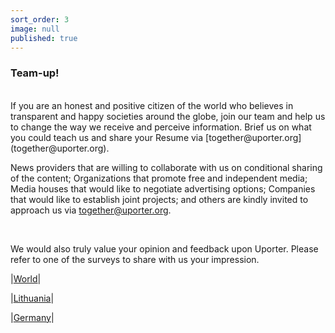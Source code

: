 ```yaml
---
sort_order: 3
image: null
published: true
---
```


### Team-up!

<br>
If you are an honest and positive citizen of the world who believes in transparent and happy societies around the globe, join our team and help us to change the way we receive and perceive information.
Brief us on what you could teach us and share your Resume via [together@uporter.org](together@uporter.org). 

<br>

News providers that are willing to collaborate with us on conditional sharing of the content; Organizations that promote free and independent media; Media houses that would like to negotiate advertising options; Companies that would like to establish joint projects; and others are kindly invited to approach us via [together@uporter.org](together@uporter.org).

<br>

We would also truly value your opinion and feedback upon Uporter. Please refer to one of the surveys to share with us your impression. 

|[World](https://goo.gl/forms/bPKQUPrI3oL5L2Cr2 )|

|[Lithuania](https://goo.gl/forms/Su4LqPorfWy0Uaug1 )|

|[Germany](https://goo.gl/forms/7nVs6grkHko2ndJ43)|

